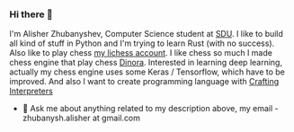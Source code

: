 ### Hi there 👋

I'm Alisher Zhubanyshev, Computer Science student at [SDU](https://sdu.edu.kz/). I like to build all kind of stuff in Python and I'm trying to learn Rust (with no success). Also like to play chess [my lichess account](https://lichess.org/@/Saegl). I like chess so much I made chess engine that play chess [Dinora](https://github.com/DinoraChess/dinora). Interested in learning deep learning, actually my chess engine uses some Keras / Tensorflow, which have to be improved.
And also I want to create programming language with [Crafting Interpreters](http://craftinginterpreters.com/)

- 💬 Ask me about anything related to my description above, my email - zhubanysh.alisher at gmail.com
